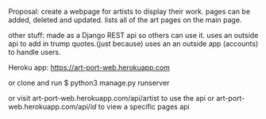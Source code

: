 Proposal:
create a webpage for artists to display their work.
pages can be added, deleted and updated.
lists all of the art pages on the main page.

other stuff:
made as a Django REST api so others can use it.
uses an outside api to add in trump quotes.(just because)
uses an an outside app (accounts) to handle users.

Heroku app: 
https://art-port-web.herokuapp.com

or clone and run $ python3 manage.py runserver

or visit 
art-port-web.herokuapp.com/api/artist to use the api
or
art-port-web.herokuapp.com/api/*id* to view a specific pages api

